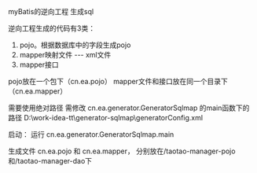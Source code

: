 myBatis的逆向工程  生成sql

逆向工程生成的代码有3类：
1. pojo。根据数据库中的字段生成pojo
2. mapper映射文件 --- xml文件
3. mapper接口

pojo放在一个包下（cn.ea.pojo）
mapper文件和接口放在同一个目录下（cn.ea.mapper）

需要使用绝对路径
需修改 cn.ea.generator.GeneratorSqlmap 的main函数下的路径 D:\work-idea-tt\generator-sqlmap\generatorConfig.xml

启动：
运行 cn.ea.generator.GeneratorSqlmap.main

生成文件 cn.ea.pojo 和 cn.ea.mapper，
分别放在/taotao-manager-pojo和/taotao-manager-dao下